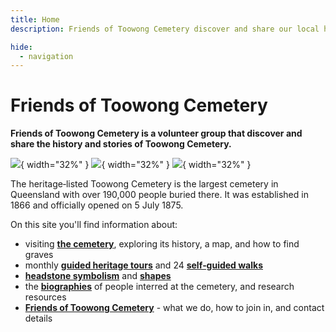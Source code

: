 ```yaml
---
title: Home
description: Friends of Toowong Cemetery discover and share our local history

hide:
  - navigation
---
```


# Friends of Toowong Cemetery

**Friends of Toowong Cemetery is a volunteer group that discover and share the history and stories of Toowong Cemetery.**

![][image1]{ width="32%" } ![][image2]{ width="32%" } ![][image3]{ width="32%" }   

<!-- Carousal or clickable images -->

The heritage‑listed Toowong Cemetery is the largest cemetery in Queensland with over 190,000 people buried there. It was established in 1866 and officially opened on 5 July 1875.

On this site you'll find information about:

- visiting **[the cemetery](cemetery/)**, exploring its history, a map, and how to find graves
- monthly **[guided heritage tours](guided-tours.md)** and 24 **[self‑guided walks](walks/)** 
- **[headstone symbolism](headstones/symbolism.md)** and **[shapes](headstones/shapes.md)**
- the **[biographies](bios/index.md)** of people interred at the cemetery, and research resources
- **[Friends of Toowong Cemetery](about/index.md)** - what we do, how to join in, and contact details 

<!-- links -->

[image1]: assets/main-entrance.jpg
[image2]: assets/140-commemoration-sml.png
[image3]: assets/symbolism-display.jpg 

[image4]: assets/flag-pole.jpg
[image5]: assets/markers.png
[image6]: assets/pedestrian-ramp-top.jpg
